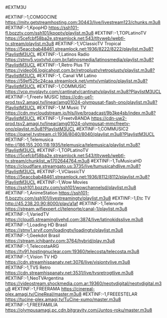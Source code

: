 #EXTM3U

#EXTINF:-1,COMGOCINE
https://mitv.getstreamhosting.com:30443/live/livestream123/chunks.m3u8
#EXTINF:-1,KpopHD
https://ssh101-fl.bozztv.com/ssh101/kpoptv/playlist.m3u8
#EXTINF:-1,TOPLatinoTV
https://5cefcbf58ba2e.streamlock.net:543/tltvweb/webtl-tv.stream/playlist.m3u8
#EXTINF:-1,VClassicTV Tropical
https://5eaccbab48461.streamlock.net:1936/8222/8222/playlist.m3u8?PlaylistM3UCL
#EXTINF:-1,Latinos Radio
https://stmv5.voxtvhd.com.br/latinosmedia/latinosmedia/playlist.m3u8?PlaylistM3UCL
#EXTINF:-1,Retro Plus TV
https://video06.logicahost.com.br/retroplustv/retroplustv/playlist.m3u8?PlaylistM3UCL
#EXTINF:-1, Canal VM Latino 
https://59ef525c24caa.streamlock.net/vmtv/vmlatino/playlist.m3u8?PlaylistM3UCL
#EXTINF:-1,COMMUSIC
https://vcp.myplaytv.com/cantinatv/cantinatv/playlist.m3u8?PlaylistM3UCL
#EXTINF:-1,Freetv MUSIC
https://cdn-ue1-prod.tsv2.amagi.tv/linear/amg01024-olympusat-flash-ono/playlist.m3u8?PlaylistM3UCL
#EXTINF:-1,M Music TV
https://cdn.mycloudstream.io/hls/live/broadcast/9b3ke4sb/index.m3u8?PlaylistM3UCL
#EXTINF:-1,FreetvBANDA
https://cdn-uw2-prod.tsv2.amagi.tv/linear/amg01024-olympusat-mmcfreetv-ono/playlist.m3u8?PlaylistM3UCL
#EXTINF:-1,COMMUSIC2
https://panel.tvstream.cl:1936/8040/8040/playlist.m3u8?PlaylistM3UCL
#EXTINF:-1,Telemusica
http://186.155.200.118:1935/telemusica/telemusica/playlist.m3u8?PlaylistM3UCL
#EXTINF:-1,TOPLatinoTV
https://5cefcbf58ba2e.streamlock.net:543/tltvweb/webtl-tv.stream/chunklist_w1702644764.m3u8
#EXTINF:-1,TuMusicaHD
https://cloudflare.streamgato.us:3735/live/tumusicahdlive.m3u8?PlaylistM3UCL
#EXTINF:-1,VClassicTV 
https://5eaccbab48461.streamlock.net:1936/8112/8112/playlist.m3u8?PlaylistM3UCL
#EXTINF:-1,Wow Movies
https://ssh101.bozztv.com/ssh101/wowchannelsd/playlist.m3u8
#EXTINF:-1,AnimeStation
https://ssh101-fl.bozztv.com/ssh101/livestreamingtv/playlist.m3u8
#EXTINF:-1,Etc TV
http://45.238.20.90:8000/play/a1af
#EXTINF:-1,Telenorte
https://stream.wifiexpert.cl/telenorte/canal-1/playlist.m3u8
#EXTINF:-1,VariedTV
https://cloud5.streaminglivehd.com:3874/live/latinokidsslive.m3u8
#EXTINF:-1,Loading HD Brasil
https://stmv1.srvif.com/loadingtv/loadingtv/playlist.m3u8
#EXTINF:-1,Geekdot Brasil
https://stream.ichibantv.com:3764/hybrid/play.m3u8
#EXTINF:-1,TelecostaARG
https://tv91.hostingnuclear.com:19360/telecosta/telecosta.m3u8
#EXTINF:-1,Vision TV HD
https://cdn.streamhispanatv.net:3076/live/visiontvlive.m3u8
#EXTINF:-1,TVS Retro
https://cdn.streamhispanatv.net:3531/live/tvsretrogtlive.m3u8
#EXTINF:-1,NeoTVArgentina
https://videostream.shockmedia.com.ar:19360/neotvdigital/neotvdigital.m3u8
#EXTINF:-1,FREERAMA
https://cinereal-plex.amagi.tv/CineReal/master.m3u8
#EXTINF:-1,FREEESTELAR
https://tucine-plex.amagi.tv/TuCine-xumo/master.m3u8
#EXTINF:-1,FREEFAMILIA
https://olympusamagi.pc.cdn.bitgravity.com/Juntos-roku/master.m3u8
